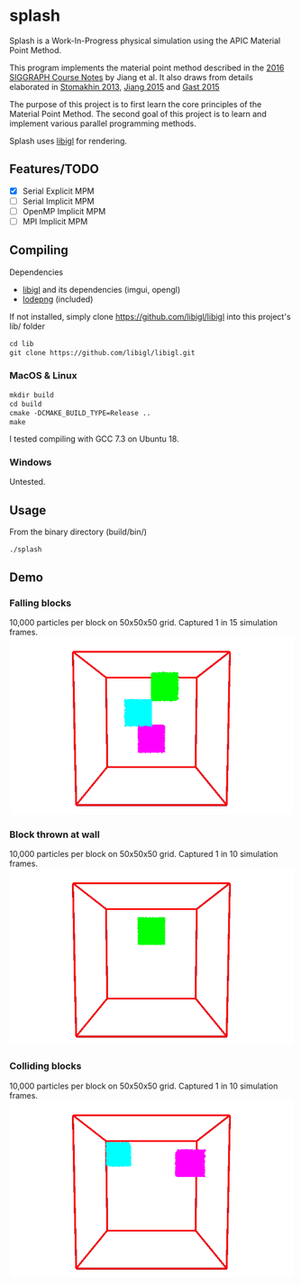 # splash
Splash is a Work-In-Progress physical simulation using the APIC Material Point Method. 

This program implements the material point method described in the [2016 SIGGRAPH Course Notes](https://www.seas.upenn.edu/~cffjiang/research/mpmcourse/mpmcourse.pdf) by Jiang  et al.
It also draws from details elaborated in [Stomakhin 2013](http://alexey.stomakhin.com/research/snow.html), [Jiang 2015](https://www.seas.upenn.edu/~cffjiang/research/apic/paper.pdf) and [Gast 2015](https://www.math.ucla.edu/~jteran/papers/GSSJT15.pdf)

The purpose of this project is to first learn the core principles of the Material Point Method. 
The second goal of this project is to learn and implement various parallel programming methods. 

Splash uses [libigl](https://libigl.github.io/) for rendering.

## 


## Features/TODO
* [x] Serial Explicit MPM
* [ ] Serial Implicit MPM
* [ ] OpenMP Implicit MPM
* [ ] MPI Implicit MPM

## Compiling
Dependencies
- [libigl](https://libigl.github.io/) and its dependencies (imgui, opengl)
- [lodepng](https://github.com/lvandeve/lodepng) (included)

If not installed, simply clone https://github.com/libigl/libigl into this project's lib/ folder
```
cd lib
git clone https://github.com/libigl/libigl.git
```

### MacOS & Linux
```
mkdir build
cd build
cmake -DCMAKE_BUILD_TYPE=Release ..
make
```
I tested compiling with GCC 7.3 on Ubuntu 18.

### Windows
Untested. 

## Usage
From the binary directory (build/bin/)
```
./splash
```

## Demo

### Falling blocks
10,000 particles per block on 50x50x50 grid. Captured 1 in 15 simulation frames.
![](image/fall.gif)

### Block thrown at wall
10,000 particles per block on 50x50x50 grid. Captured 1 in 10 simulation frames.
![](image/wall.gif)

### Colliding blocks
10,000 particles per block on 50x50x50 grid. Captured 1 in 10 simulation frames.
![](image/collide.gif)
